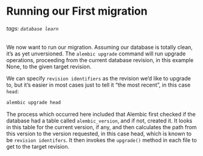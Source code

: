 # Running our First migration
###### tags: `database learn`

We now want to run our migration. Assuming our database is totally clean, it’s as yet unversioned. The `alembic upgrade` command will run upgrade operations, proceeding from the current database revision, in this example None, to the given target revision.

We can specify `revision identifiers` as the revision we’d like to upgrade to, but it’s easier in most cases just to tell it “the most recent”, in this case `head`:
```cmd
alembic upgrade head
```

The process which occurred here included that Alembic first checked if the database had a table called `alembic_version`, and if not, created it. It looks in this table for the current version, if any, and then calculates the path from this version to the version requested, in this case head, which is known to be `revision identifers`. It then invokes the `upgrade()` method in each file to get to the target revision.
